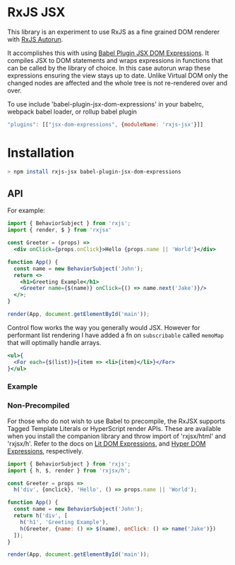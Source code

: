 # RxJS JSX

This library is an experiment to use RxJS as a fine grained DOM renderer with [RxJS Autorun](https://github.com/kosich/rxjs-autorun).

It accomplishes this with using [Babel Plugin JSX DOM Expressions](https://github.com/ryansolid/babel-plugin-jsx-dom-expressions). It compiles JSX to DOM statements and wraps expressions in functions that can be called by the library of choice. In this case autorun wrap these expressions ensuring the view stays up to date. Unlike Virtual DOM only the changed nodes are affected and the whole tree is not re-rendered over and over.

To use include 'babel-plugin-jsx-dom-expressions' in your babelrc, webpack babel loader, or rollup babel plugin

```js
"plugins": [["jsx-dom-expressions", {moduleName: 'rxjs-jsx'}]]
```

# Installation
```sh
> npm install rxjs-jsx babel-plugin-jsx-dom-expressions
```

## API


For example:

```jsx
import { BehaviorSubject } from 'rxjs';
import { render, $ } from 'rxjsx'

const Greeter = (props) =>
  <div onClick={props.onClick}>Hello {props.name || 'World'}</div>

function App() {
  const name = new BehaviorSubject('John');
  return <>
    <h1>Greeting Example</h1>
    <Greeter name={$(name)} onClick={() => name.next('Jake')}/>
  </>;
}

render(App, document.getElementById('main'));
```

Control flow works the way you generally would JSX. However for performant list rendering I have added a fn on `subscribable` called `memoMap` that will optimally handle arrays.

```jsx
<ul>{
  <For each={$(list)}>{item => <li>{item}</li>}</For>
}</ul>
```
### Example


### Non-Precompiled

For those who do not wish to use Babel to precompile, the RxJSX supports Tagged Template Literals or HyperScript render APIs. These are available when you install the companion library and throw import of 'rxjsx/html' and 'rxjsx/h'. Refer to the docs on [Lit DOM Expressions](https://github.com/ryansolid/lit-dom-expressions), and [Hyper DOM Expressions](https://github.com/ryansolid/hyper-dom-expressions), respectively.

```js
import { BehaviorSubject } from 'rxjs';
import { h, $, render } from 'rxjsx/h';

const Greeter = props =>
  h('div', {onclick}, 'Hello', () => props.name || 'World');

function App() {
  const name = new BehaviorSubject('John');
  return h('div', [
    h('h1', 'Greeting Example'),
    h(Greeter, {name: () => $(name), onClick: () => name('Jake')})
  ]);
}

render(App, document.getElementById('main'));
```

